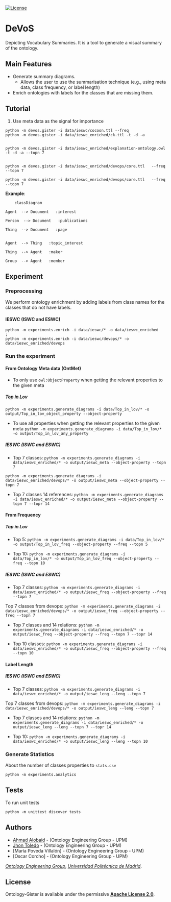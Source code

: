 [![License](https://camo.githubusercontent.com/d6aa9e530d2e113934db4c4c984411041c92b3a120223790c67d37291d373822/68747470733a2f2f696d672e736869656c64732e696f2f707970692f6c2f6d6f7270682d6b67632e737667)](https://github.com/oeg-upm/morph-kgc/blob/main/LICENSE) 

# DeVoS
Depicting Vocabulary Summaries. It is a tool to generate a visual summary of the ontology. 


## Main Features
* Generate summary diagrams.
  * Allows the user to use the summarisation technique (e.g., using meta data, class frequency, or label length)
* Enrich ontologies with labels for the classes that are missing them.

## Tutorial

1. Use meta data as the signal for importance
```
python -m devos.gister -i data/ieswc/cocoon.ttl --freq
python -m devos.gister -i data/ieswc_enriched/ck.ttl -t -d -a  


python -m devos.gister -i data/ieswc_enriched/explanation-ontology.owl  -t -d -a --topn 7


python -m devos.gister -i data/ieswc_enriched/devops/core.ttl   --freq --topn 7

python -m devos.gister -i data/ieswc_enriched/devops/core.ttl   --freq --topn 7
```





**Example**:


```mermaid
	classDiagram

Agent  --> Document   :interest  

Person  --> Document   :publications  

Thing  --> Document   :page  


Agent  --> Thing   :topic_interest  

Thing  --> Agent   :maker  

Group  --> Agent   :member  
```

## Experiment

### Preprocessing 
We perform ontology enrichment by adding labels from class names for the classes that do not
have labels.

#### IESWC (ISWC and ESWC)
```
python -m experiments.enrich -i data/ieswc/* -o data/ieswc_enriched
;
python -m experiments.enrich -i data/ieswc/devops/* -o data/ieswc_enriched/devops
```




### Run the experiment

#### From Ontology Meta data (OntMet)

* To only use `owl:ObjectProperty` when getting the relevant properties to the given meta

##### Top in Lov
```python -m experiments.generate_diagrams -i data/Top_in_lov/* -o output/Top_in_lov_object_property --object-property```

* To use all properties when getting the relevant properties to the given meta
```python -m experiments.generate_diagrams -i data/Top_in_lov/* -o output/Top_in_lov_any_property```


##### IESWC (ISWC and ESWC)
* Top 7 classes: ```python -m experiments.generate_diagrams -i data/ieswc_enriched/* -o output/ieswc_meta --object-property --topn 7```

```python -m experiments.generate_diagrams -i data/ieswc_enriched/devops/* -o output/ieswc_meta --object-property --topn 7```


* Top 7 classes 14 references: ```python -m experiments.generate_diagrams -i data/ieswc_enriched/* -o output/ieswc_meta --object-property --topn 7 --topr 14```



#### From Frequency

##### Top in Lov


* Top 5: ```python -m experiments.generate_diagrams -i data/Top_in_lov/* -o output/Top_in_lov_freq --object-property --freq --topn 5```

* Top 10: ```python -m experiments.generate_diagrams -i data/Top_in_lov/* -o output/Top_in_lov_freq --object-property --freq --topn 10```


##### IESWC (ISWC and ESWC)

* Top 7 classes: ```python -m experiments.generate_diagrams -i data/ieswc_enriched/* -o output/ieswc_freq --object-property --freq --topn 7```

 Top 7 classes from devops: ```python -m experiments.generate_diagrams -i data/ieswc_enriched/devops/* -o output/ieswc_freq --object-property --freq --topn 7```

* Top 7 classes and 14 relations: ```python -m experiments.generate_diagrams -i data/ieswc_enriched/* -o output/ieswc_freq --object-property --freq --topn 7 --topr 14```

* Top 10 classes: ```python -m experiments.generate_diagrams -i data/ieswc_enriched/* -o output/ieswc_freq --object-property --freq --topn 10```

[//]: # (* Top 10 classes and 10 relations: ```python -m experiments.generate_diagrams -i data/ieswc/* -o output/ieswc_freq --object-property --freq --topn 10 --topr 10```)


#### Label Length
##### IESWC (ISWC and ESWC)

* Top 7 classes: ```python -m experiments.generate_diagrams -i data/ieswc_enriched/* -o output/ieswc_leng --leng --topn 7```

Top 7 classes from devops: ```python -m experiments.generate_diagrams -i data/ieswc_enriched/devops/* -o output/ieswc_leng --leng --topn 7```

* Top 7 classes and 14 relations: ```python -m experiments.generate_diagrams -i data/ieswc_enriched/* -o output/ieswc_leng --leng --topn 7 --topr 14```


* Top 10: ```python -m experiments.generate_diagrams -i data/ieswc_enriched/* -o output/ieswc_leng --leng --topn 10```



### Generate Statistics
About the number of classes properties to `stats.csv`
```
python -m experiments.analytics
```

[//]: # (#### Convert the md diagrams to pngs)

[//]: # (##### Requirement)

[//]: # ()
[//]: # ([mermaid-cli]&#40;https://github.com/mermaid-js/mermaid-cli&#41;)

[//]: # ()
[//]: # (##### Generate the pngs)

[//]: # (```)

[//]: # (python -m experiments.convert_diagrams -i output/Top_in_lov_freq_5/*.md)

[//]: # (```)

[//]: # (*Note: the coverted does not look as good as the rendered mermaid diagrams*)


## Tests
To run unit tests
```
python -m unittest discover tests 
```

## Authors

- [Ahmad Alobaid](https://github.com/ahmad88me) - (Ontology Engineering Group - UPM)
- [Jhon Toledo](https://github.com/jatoledo) - (Ontology Engineering Group - UPM)
- [María Poveda Villalón] - (Ontology Engineering Group - UPM)
- [Oscar Corcho] - (Ontology Engineering Group - UPM)

*[Ontology Engineering Group](https://oeg.fi.upm.es/)*, *[Universidad Politécnica de Madrid](https://www.upm.es/internacional)*.

## License

Ontology-Gister is available under the permissive **[Apache License 2.0](https://github.com/oeg-upm/Morph-KGC/blob/main/LICENSE)**.
